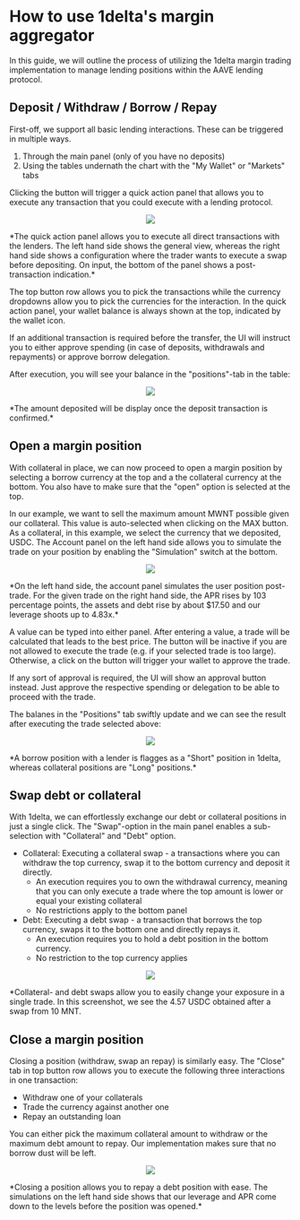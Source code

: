 # How to use 1delta's margin aggregator

In this guide, we will outline the process of utilizing the 1delta margin trading implementation to manage lending positions within the AAVE lending protocol.

## Deposit / Withdraw / Borrow / Repay

First-off, we support all basic lending interactions. These can be triggered in multiple ways.
1. Through the main panel (only of you have no deposits)
2. Using the tables undernath the chart with the "My Wallet" or "Markets" tabs

Clicking the button will trigger a quick action panel that allows you to execute any transaction that you could execute with a lending protocol.

<p align="center">
  <img src="../assets/quick-action/quick-action-panel.png" />
</p>
*The quick action panel allows you to execute all direct transactions with the lenders. The left hand side shows the general view, whereas the right hand side shows a configuration where the trader wants to execute a swap before depositing. On input, the bottom of the panel shows a post-transaction indication.*

The top button row allows you to pick the transactions while the currency dropdowns allow you to pick the currencies for the interaction. In the quick action panel, your wallet balance is always shown at the top, indicated by the wallet icon.

If an additional transaction is required before the transfer, the UI will instruct you to either approve spending (in case of deposits, withdrawals and repayments) or approve borrow delegation.

After execution, you will see your balance in the "positions"-tab in the table:

<p align="center">
  <img src="../assets/quick-action/balance-post-deposit.png" />
</p>
*The amount deposited will be display once the deposit transaction is confirmed.*

## Open a margin position

With collateral in place, we can now proceed to open a margin position by selecting a borrow currency at the top and a the collateral currency at the bottom. You also have to make sure that the "open" option is selected at the top.

In our example, we want to sell the maximum amount MWNT possible given our collateral. This value is auto-selected when clicking on the MAX button. As a collateral, in this example, we select the currency that we deposited, USDC. The Account panel on the left hand side allows you to simulate the trade on your position by enabling the "Simulation" switch at the bottom.

<p align="center">
  <img src="../assets/margin/margin-open.png" />
</p>
*On the left hand side, the account panel simulates the user position post-trade. For the given trade on the right hand side, the APR rises by 103 percentage points, the assets and debt rise by about $17.50 and our leverage shoots up to 4.83x.*

A value can be typed into either panel. After entering a value, a trade will be calculated that leads to the best price. The button will be inactive if you are not allowed to execute the trade (e.g. if your selected trade is too large). Otherwise, a click on the button will trigger your wallet to approve the trade.

If any sort of approval is required, the UI will show an approval button instead. Just approve the respective spending or delegation to be able to proceed with the trade.

The balanes in the "Positions" tab swiftly update and we can see the result after executing the trade selected above:

<p align="center">
  <img src="../assets/margin/balance-post-open.png" />
</p>
*A borrow position with a lender is flagges as a "Short" position in 1delta, whereas collateral positions are "Long" positions.*

## Swap debt or collateral

With 1delta, we can effortlessly exchange our debt or collateral positions in just a single click. The "Swap"-option in the main panel enables a sub-selection with "Collateral" and "Debt" option.
- Collateral: Executing a collateral swap - a transactions where you can withdraw the top currency, swap it to the bottom currency and deposit it directly.
  - An execution requires you to own the withdrawal currency, meaning that you can only execute a trade where the top amount is lower or equal your existing collateral
  - No restrictions apply to the bottom panel 
- Debt: Executing a debt swap - a transaction that borrows the top currency, swaps it to the bottom one and directly repays it.
  - An execution requires you to hold a debt position in the bottom currency.
  - No restriction to the top currency applies

<p align="center">
  <img src="../assets/margin/collateral-debt-swaps.png" />
</p>
*Collateral- and debt swaps allow you to easily change your exposure in a single trade. In this screenshot, we see the 4.57 USDC obtained after a swap from 10 MNT. 

## Close a margin position

Closing a position (withdraw, swap an repay) is similarly easy. The "Close" tab in top button row allows you to execute the following three interactions in one transaction:
- Withdraw one of your collaterals
- Trade the currency against another one
- Repay an outstanding loan

You can either pick the maximum collateral amount to withdraw or the maximum debt amount to repay. Our implementation makes sure that no borrow dust will be left.

<p align="center">
  <img src="../assets/margin/close.png" />
</p>
*Closing a position allows you to repay a debt position with ease. The simulations on the left hand side shows that our leverage and APR come down to the levels before the position was opened.*